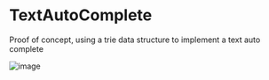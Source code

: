 # TextAutoComplete
Proof of concept, using a trie data structure to implement a text auto complete

![image](https://user-images.githubusercontent.com/72406655/139164109-60534ee5-773f-4de4-a72d-6af855c51889.png)
